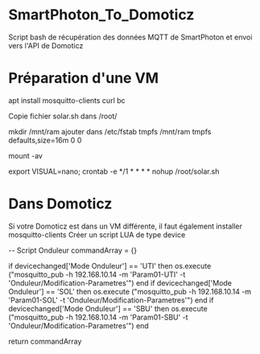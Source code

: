 # SmartPhoton_To_Domoticz
Script bash de récupération des données MQTT de SmartPhoton et envoi vers l'API de Domoticz

# Préparation d'une VM
apt install mosquitto-clients curl bc

Copie fichier solar.sh dans /root/

mkdir /mnt/ram
ajouter dans /etc/fstab
	tmpfs /mnt/ram tmpfs defaults,size=16m 0 0

mount -av

export VISUAL=nano; crontab -e
*/1 * * * * nohup /root/solar.sh

# Dans Domoticz
Si votre Domoticz est dans un VM différente, il faut également installer mosquitto-clients
Créer un script LUA de type device

-- Script Onduleur
commandArray = {}

if devicechanged['Mode Onduleur'] == 'UTI' then
    os.execute ("mosquitto_pub -h 192.168.10.14 -m 'Param01-UTI' -t 'Onduleur/Modification-Parametres'")
end
if devicechanged['Mode Onduleur'] == 'SOL' then
    os.execute ("mosquitto_pub -h 192.168.10.14 -m 'Param01-SOL' -t 'Onduleur/Modification-Parametres'")
end
if devicechanged['Mode Onduleur'] == 'SBU' then
    os.execute ("mosquitto_pub -h 192.168.10.14 -m 'Param01-SBU' -t 'Onduleur/Modification-Parametres'")
end
   
return commandArray

